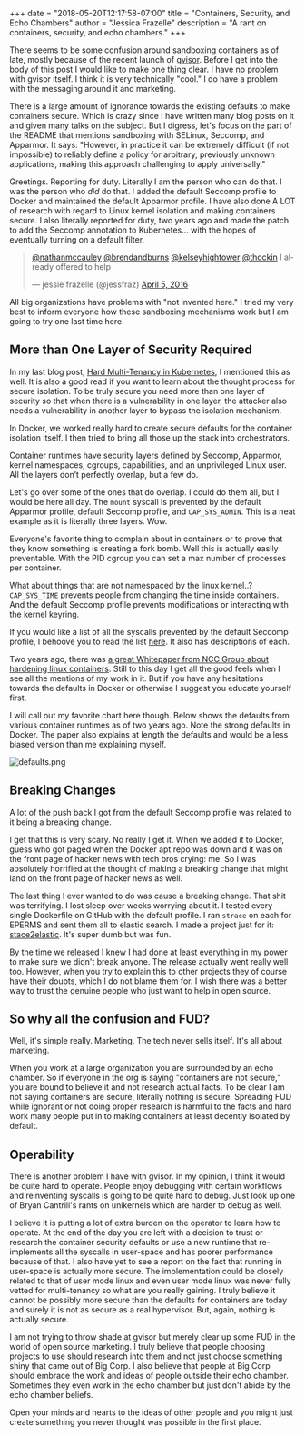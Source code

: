 +++
date = "2018-05-20T12:17:58-07:00"
title = "Containers, Security, and Echo Chambers"
author = "Jessica Frazelle"
description = "A rant on containers, security, and echo chambers."
+++

There seems to be some confusion around sandboxing containers as of late,
mostly because of the recent launch of [gvisor](https://github.com/google/gvisor).
Before I get into the body of this post I would like to make one thing clear.
I have no problem with gvisor itself. I think it is very technically "cool."
I do have a problem with the messaging around it and marketing.

There is a large amount of ignorance towards the existing defaults to make
containers secure. Which is crazy since I have written many blog posts on it
and given many talks on the subject. But I digress, let's focus on the part of the README that
mentions sandboxing with SELinux, Seccomp, and Apparmor. It says: "However, in practice 
it can be extremely difficult (if not impossible) to reliably define a policy 
for arbitrary, previously unknown applications, making this approach challenging 
to apply universally."

Greetings. Reporting for duty. Literally I am the person who can do that. I was
the person who _did_ do that. I added the default Seccomp profile to Docker and
maintained the default Apparmor profile. I have also done A LOT of research
with regard to Linux kernel isolation and making containers secure.
I also literally reported for duty, two years ago and made the patch to add the
Seccomp annotation to Kubernetes... with the hopes of eventually turning on
a default filter.

<blockquote class="twitter-tweet" data-lang="en"><p lang="en" dir="ltr"><a href="https://twitter.com/nathanmccauley?ref_src=twsrc%5Etfw">@nathanmccauley</a> <a href="https://twitter.com/brendandburns?ref_src=twsrc%5Etfw">@brendandburns</a> <a href="https://twitter.com/kelseyhightower?ref_src=twsrc%5Etfw">@kelseyhightower</a> <a href="https://twitter.com/thockin?ref_src=twsrc%5Etfw">@thockin</a> I already offered to help</p>&mdash; jessie frazelle (@jessfraz) <a href="https://twitter.com/jessfraz/status/717215121840451584?ref_src=twsrc%5Etfw">April 5, 2016</a></blockquote>
<script async src="https://platform.twitter.com/widgets.js" charset="utf-8"></script>

All big organizations have problems with "not invented here." I tried my very
best to inform everyone how these sandboxing mechanisms work but I am going to
try one last time here.

## More than One Layer of Security Required

In my last blog post, 
[Hard Multi-Tenancy in Kubernetes](https://blog.jessfraz.com/post/hard-multi-tenancy-in-kubernetes/), 
I mentioned this as well. It is also a good read if you want to learn about the 
thought process for secure isolation. To be truly secure you need more than one
layer of security so that when there is a vulnerability in one layer, the attacker also
needs a vulnerability in another layer to bypass the isolation mechanism.

In Docker, we worked really hard to create secure defaults for the container
isolation itself. I then tried to bring all those up the stack into
orchestrators.

Container runtimes have security layers defined by Seccomp, Apparmor, kernel 
namespaces, cgroups, capabilities, and an unprivileged Linux user. All the 
layers don’t perfectly overlap, but a few do.

Let's go over some of the ones that do overlap. I could do them all, but
I would be here all day. The `mount` syscall is prevented by the default
Apparmor profile, default Seccomp profile, and `CAP_SYS_ADMIN`. This is a neat
example as it is literally three layers. Wow.

Everyone's favorite thing to complain about in containers or to prove that they
know something is creating a fork bomb. Well this is actually easily
preventable. With the PID cgroup you can set a max number of processes per
container.

What about things that are not namespaced by the linux kernel..? `CAP_SYS_TIME`
prevents people from changing the time inside containers. And the default
Seccomp profile prevents modifications or interacting with the kernel keyring.

If you would like a list of all the syscalls prevented by the default Seccomp
profile, I behoove you to read the list [here](https://github.com/jessfraz/community/blob/1eaf775381bbd6d3c6e32816144beba1bca807b4/contributors/design-proposals/seccomp.md#default-profile). It also has descriptions of each.

Two years ago, there was [a great Whitepaper from NCC Group about hardening
linux containers](https://www.nccgroup.trust/us/our-research/understanding-and-hardening-linux-containers/). Still to this day I get all the good feels when I see all the mentions of my work in it. But if you have any hesitations towards the defaults in Docker or otherwise I suggest you educate yourself first.

I will call out my favorite chart here though. Below shows the defaults from
various container runtimes as of two years ago.  Note the strong defaults in
Docker. The paper also explains at length the defaults and would be a less
biased version than me explaining myself.

![defaults.png](/img/defaults.png)

## Breaking Changes

A lot of the push back I got from the default Seccomp profile was related to it
being a breaking change. 

I get that this is very scary. No really I get it. When we added it to Docker,
guess who got paged when the Docker apt repo was down and it was on the front
page of hacker news with tech bros crying: me. So I was absolutely horrified at
the thought of making a breaking change that might land on the front page of
hacker news as well.

The last thing I ever wanted to do was cause a breaking change. That shit was
terrifying. I lost sleep over weeks worrying about it. I tested every single
Dockerfile on GitHub with the default profile. I ran `strace` on each for
EPERMS and sent them all to elastic search. I made a project just for it:
[stace2elastic](https://github.com/jessfraz/strace2elastic). It's super dumb
but was fun.

By the time we released I knew I had done at least everything in my power to
make sure we didn't break anyone. The release actually went really well too.
However, when you try to explain this to other projects they of course have
their doubts, which I do not blame them for. I wish there was a better way
to trust the genuine people who just want to help in open source.

## So why all the confusion and FUD?

Well, it's simple really. Marketing. The tech never sells itself. It's all
about marketing. 

When you work at a large organization you are surrounded by an echo chamber. So
if everyone in the org is saying "containers are not secure," you are bound to
believe it and not research actual facts. To be clear I am not saying containers
are secure, literally nothing is secure. Spreading FUD while ignorant or not
doing proper research is harmful to the facts and hard work many people put in
to making containers at least decently isolated by default.

## Operability

There is another problem I have with gvisor. In my opinion, I think it would be
quite hard to operate. People enjoy debugging with certain workflows and
reinventing syscalls is going to be quite hard to debug. Just look up one of
Bryan Cantrill's rants on unikernels which are harder to debug as well.

I believe it is putting a lot of extra burden on the operator to learn how to
operate. At the end of the day you are left with a decision to trust or
research the container security defaults or use a new runtime that
re-implements all the syscalls in user-space and has poorer performance because of
that. I also have yet to see a report on the fact that running in user-space is
actually more secure. The implementation could be closely related to that of
user mode linux and even user mode linux was never fully vetted for
multi-tenancy so what are you really gaining. I truly believe it cannot be
possibly more secure than the defaults for containers are today and surely it
is not as secure as a real hypervisor. But, again, nothing is actually secure.

I am not trying to throw shade at gvisor but merely clear up some FUD in the
world of open source marketing. I truly believe that people choosing projects
to use should research into them and not just choose something shiny that came
out of Big Corp. I also believe that people at Big Corp should embrace the work
and ideas of people outside their echo chamber. Sometimes they even work in the
echo chamber but just don't abide by the echo chamber beliefs.

Open your minds and hearts to the ideas of other people and you might just
create something you never thought was possible in the first place.
